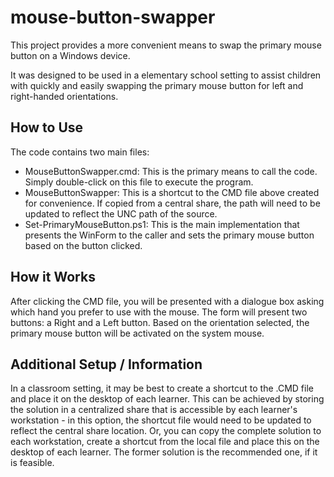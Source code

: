 # mouse-button-swapper
This project provides a more convenient means to swap the primary mouse button on a Windows device.

It was designed to be used in a elementary school setting to assist children with quickly and easily swapping the primary mouse button for left and right-handed orientations.

## How to Use
The code contains two main files: 

   * MouseButtonSwapper.cmd: This is the primary means to call the code.  Simply double-click on this file to execute the program.
   * MouseButtonSwapper: This is a shortcut to the CMD file above created for convenience.  If copied from a central share, the path will need to be updated to reflect the UNC path of the source.
   * Set-PrimaryMouseButton.ps1: This is the main implementation that presents the WinForm to the caller and sets the primary mouse button based on the button clicked.

## How it Works
After clicking the CMD file, you will be presented with a dialogue box asking which hand you prefer to use with the mouse.  The form will present two buttons: a Right and a Left button.  Based on the orientation selected, the primary mouse button will be activated on the system mouse.

## Additional Setup / Information
In a classroom setting, it may be best to create a shortcut to the .CMD file and place it on the desktop of each learner.  This can be achieved by storing the solution in a centralized share that is accessible by each learner's workstation - in this option, the shortcut file would need to be updated to reflect the central share location.  Or, you can copy the complete solution to each workstation, create a shortcut from the local file and place this on the desktop of each learner.  The former solution is the recommended one, if it is feasible.
